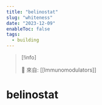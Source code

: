 ```yaml
---
title: "belinostat"
slug: "whiteness"
date: "2023-12-09"
enableToc: false
tags:
  - building
---
```


> [!info]
>
> 🌱 來自: [[Immunomodulators]]

# belinostat


